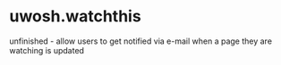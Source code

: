 uwosh.watchthis
===============

unfinished - allow users to get notified via e-mail when a page they are watching is updated

